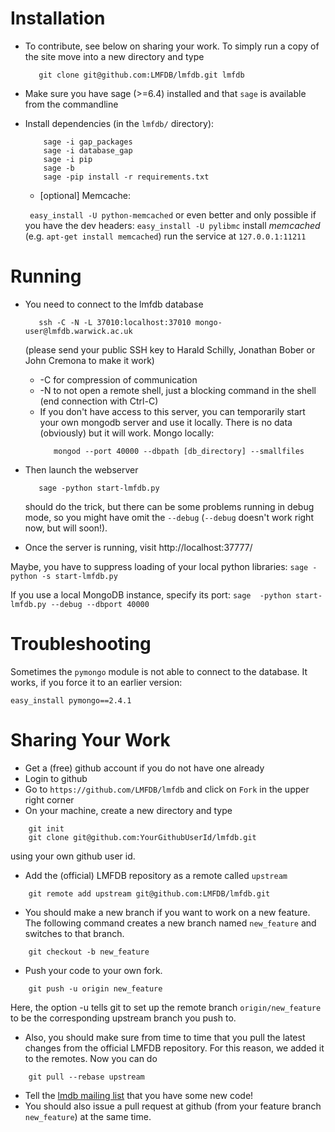 Installation
============

* To contribute, see below on sharing your work. To simply run a copy of the site move into a new directory and type
  ```
     git clone git@github.com:LMFDB/lmfdb.git lmfdb
  ```

* Make sure you have sage (>=6.4) installed and that
  `sage` is available from the commandline

* Install dependencies (in the `lmfdb/` directory):
  ```
      sage -i gap_packages
      sage -i database_gap
      sage -i pip
      sage -b
      sage -pip install -r requirements.txt
  ```

  * [optional] Memcache:

   ` easy_install -U python-memcached` or even better and only possible if you have the dev headers: ` easy_install -U pylibmc `
   install *memcached* (e.g. ` apt-get install memcached `)
   run the service at `127.0.0.1:11211`

Running
=======

* You need to connect to the lmfdb database
  ```
     ssh -C -N -L 37010:localhost:37010 mongo-user@lmfdb.warwick.ac.uk 
  ```
  (please send your public SSH key to Harald Schilly, Jonathan Bober or John Cremona to make it work)

  * -C for compression of communication
  * -N to not open a remote shell, just a blocking command in the shell (end connection with Ctrl-C)
  * If you don't have access to this server, you can temporarily start your own mongodb server and use it locally.
    There is no data (obviously) but it will work.
    Mongo locally:
    ``` 
       mongod --port 40000 --dbpath [db_directory] --smallfiles 
    ``` 

* Then launch the webserver
  ```
     sage -python start-lmfdb.py
  ```
  should do the trick, but there can be some problems running in debug mode, so you might have omit the `--debug`
  (`--debug` doesn't work right now, but will soon!).

* Once the server is running, visit http://localhost:37777/

Maybe, you have to suppress loading of your local python libraries: `sage -python -s start-lmfdb.py`

If you use a local MongoDB instance, specify its port:  `sage  -python start-lmfdb.py --debug --dbport 40000` 

Troubleshooting
===============

Sometimes the `pymongo` module is not able to connect to the database.
It works, if you force it to an earlier version:

    easy_install pymongo==2.4.1

Sharing Your Work
=================

 * Get a (free) github account if you do not have one already
 * Login to github
 * Go to `https://github.com/LMFDB/lmfdb` and click on `Fork` in the upper right corner
 * On your machine, create a new directory and type
```
    git init
    git clone git@github.com:YourGithubUserId/lmfdb.git
```
  using your own github user id. 
 * Add the (official) LMFDB repository as a remote called `upstream`
```
    git remote add upstream git@github.com:LMFDB/lmfdb.git
```
 * You should make a new branch if you want to work on a new feature.
   The following command creates a new branch named `new_feature` and switches to that branch.
```
    git checkout -b new_feature
```
 * Push your code to your own fork.
```
    git push -u origin new_feature
```
   Here, the option -u tells git to set up the remote branch `origin/new_feature` to be the corresponding upstream
   branch you push to.
 * Also, you should make sure from time to time that you pull the latest changes from the official LMFDB repository.
   For this reason, we added it to the remotes. Now you can do
```
    git pull --rebase upstream 
```
 * Tell the [lmdb mailing list](https://groups.google.com/forum/#!forum/lmdb) that you have some new code!
 * You should also issue a pull request at github (from your feature branch `new_feature`) at the same time.
